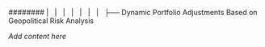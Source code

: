 ######## |   |   |   |   |   |   |   ├── Dynamic Portfolio Adjustments Based on Geopolitical Risk Analysis

*Add content here*